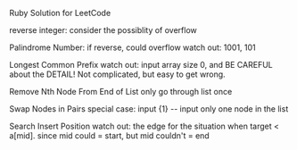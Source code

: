 Ruby Solution for LeetCode

reverse integer:
  consider the possiblity of overflow

Palindrome Number:
  if reverse, could overflow
  watch out: 1001, 101

Longest Common Prefix
  watch out: input array size 0, and BE CAREFUL about the DETAIL!
  Not complicated, but easy to get wrong.

Remove Nth Node From End of List
  only go through list once

Swap Nodes in Pairs
  special case: input {1} -- input only one node in the list

Search Insert Position
  watch out: the edge for the situation when target < a[mid]. since mid could = start, but mid couldn't = end
